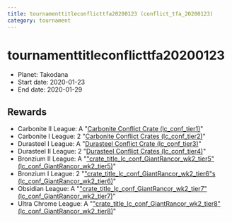 ```yaml
---
title: tournamenttitleconflicttfa20200123 (conflict_tfa_20200123)
category: tournament
---
```

# tournamenttitleconflicttfa20200123

  * Planet: Takodana
  * Start date: 2020-01-23
  * End date: 2020-01-29

## Rewards

  * Carbonite II League: A "[Carbonite Conflict Crate (lc_conf_tier1)](lc_conf_tier1.html)"
  * Carbonite I League: 2 "[Carbonite Conflict Crates (lc_conf_tier2)](lc_conf_tier2.html)"
  * Durasteel I League: A "[Durasteel Conflict Crate (lc_conf_tier3)](lc_conf_tier3.html)"
  * Durasteel II League: 2 "[Durasteel Conflict Crates (lc_conf_tier4)](lc_conf_tier4.html)"
  * Bronzium II League: A "["crate_title_lc_conf_GiantRancor_wk2_tier5" (lc_conf_GiantRancor_wk2_tier5)](lc_conf_GiantRancor_wk2_tier5.html)"
  * Bronzium I League: 2 "["crate_title_lc_conf_GiantRancor_wk2_tier6"s (lc_conf_GiantRancor_wk2_tier6)](lc_conf_GiantRancor_wk2_tier6.html)"
  * Obsidian League: A "["crate_title_lc_conf_GiantRancor_wk2_tier7" (lc_conf_GiantRancor_wk2_tier7)](lc_conf_GiantRancor_wk2_tier7.html)"
  * Ultra Chrome League: A "["crate_title_lc_conf_GiantRancor_wk2_tier8" (lc_conf_GiantRancor_wk2_tier8)](lc_conf_GiantRancor_wk2_tier8.html)"
